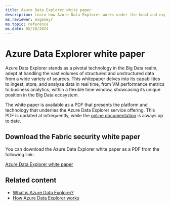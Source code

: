 ```yaml
---
title: Azure Data Explorer white paper
description: Learn how Azure Data Explorer works under the hood and explore its powerful features for big data processing and analytics.
ms.reviewer: evgeneyr
ms.topic: reference
ms.date: 05/20/2024
---
```


# Azure Data Explorer white paper

Azure Data Explorer stands as a pivotal technology in the Big Data realm, adept at handling the vast volumes of structured and unstructured data from a wide variety of sources. This whitepaper delves into its capabilities to ingest, store, and analyze data in real time, from VM performance metrics to business analytics, within a flexible time window, showcasing its unique position in the Big Data ecosystem.

The white paper is available as a PDF that presents the platform and technology that underlies the Azure Data Explorer service offering. This PDF is updated at infrequently, while the [online documentation](https://learn.microsoft.com/azure/data-explorer/) is always up to date.


## Download the Fabric security white paper

You can download the Azure Data Explorer white paper as a PDF from the following link:

[Azure Data Explorer white paper](https://aka.ms/adx.techwhitepaper)

## Related content

* [What is Azure Data Explorer?](data-explorer-overview.md)
* [How Azure Data Explorer works](how-it-works.md)
